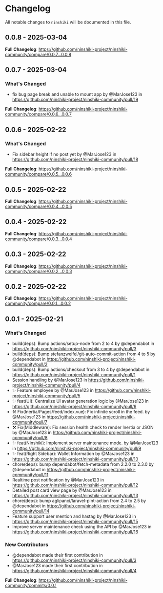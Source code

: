 # Changelog

All notable changes to `ninshiki` will be documented in this file.

## 0.0.8 - 2025-03-04

**Full Changelog**: https://github.com/ninshiki-project/ninshiki-community/compare/0.0.7...0.0.8

## 0.0.7 - 2025-03-04

### What's Changed

* fix bug page break and unable to mount app by @MarJose123 in https://github.com/ninshiki-project/ninshiki-community/pull/19

**Full Changelog**: https://github.com/ninshiki-project/ninshiki-community/compare/0.0.6...0.0.7

## 0.0.6 - 2025-02-22

### What's Changed

* Fix sidebar height if no post yet by @MarJose123 in https://github.com/ninshiki-project/ninshiki-community/pull/18

**Full Changelog**: https://github.com/ninshiki-project/ninshiki-community/compare/0.0.5...0.0.6

## 0.0.5 - 2025-02-22

**Full Changelog**: https://github.com/ninshiki-project/ninshiki-community/compare/0.0.4...0.0.5

## 0.0.4 - 2025-02-22

**Full Changelog**: https://github.com/ninshiki-project/ninshiki-community/compare/0.0.3...0.0.4

## 0.0.3 - 2025-02-22

**Full Changelog**: https://github.com/ninshiki-project/ninshiki-community/compare/0.0.2...0.0.3

## 0.0.2 - 2025-02-22

**Full Changelog**: https://github.com/ninshiki-project/ninshiki-community/compare/0.0.1...0.0.2

## 0.0.1 - 2025-02-21

### What's Changed

* build(deps): Bump actions/setup-node from 2 to 4 by @dependabot in https://github.com/ninshiki-project/ninshiki-community/pull/3
* build(deps): Bump stefanzweifel/git-auto-commit-action from 4 to 5 by @dependabot in https://github.com/ninshiki-project/ninshiki-community/pull/2
* build(deps): Bump actions/checkout from 3 to 4 by @dependabot in https://github.com/ninshiki-project/ninshiki-community/pull/1
* Session handling by @MarJose123 in https://github.com/ninshiki-project/ninshiki-community/pull/4
* ✨ Feature employee by @MarJose123 in https://github.com/ninshiki-project/ninshiki-community/pull/5
* ✨ feat(UI): Centralize UI avatar generation logic by @MarJose123 in https://github.com/ninshiki-project/ninshiki-community/pull/6
* ⚒️ Fix(Inertia/Pages/feed/index.vue): Fix infinite scroll in the feed. by @MarJose123 in https://github.com/ninshiki-project/ninshiki-community/pull/7
* ⚒️ Fix(Middleware): Fix session health check to render Inertia or JSON by @MarJose123 in https://github.com/ninshiki-project/ninshiki-community/pull/8
* ✨ feat(Ninshiki): Implement server maintenance mode. by @MarJose123 in https://github.com/ninshiki-project/ninshiki-community/pull/9
* ✨ feat(Right Sidebar): Wallet Information by @MarJose123 in https://github.com/ninshiki-project/ninshiki-community/pull/10
* chore(deps): bump dependabot/fetch-metadata from 2.2.0 to 2.3.0 by @dependabot in https://github.com/ninshiki-project/ninshiki-community/pull/11
* Realtime post notification by @MarJose123 in https://github.com/ninshiki-project/ninshiki-community/pull/12
* Detailed post card view page by @MarJose123 in https://github.com/ninshiki-project/ninshiki-community/pull/13
* chore(deps): bump aglipanci/laravel-pint-action from 2.4 to 2.5 by @dependabot in https://github.com/ninshiki-project/ninshiki-community/pull/14
* Feature support user mention and hastag by @MarJose123 in https://github.com/ninshiki-project/ninshiki-community/pull/15
* Improve server maintenance check using the API by @MarJose123 in https://github.com/ninshiki-project/ninshiki-community/pull/16

### New Contributors

* @dependabot made their first contribution in https://github.com/ninshiki-project/ninshiki-community/pull/3
* @MarJose123 made their first contribution in https://github.com/ninshiki-project/ninshiki-community/pull/4

**Full Changelog**: https://github.com/ninshiki-project/ninshiki-community/commits/0.0.1
